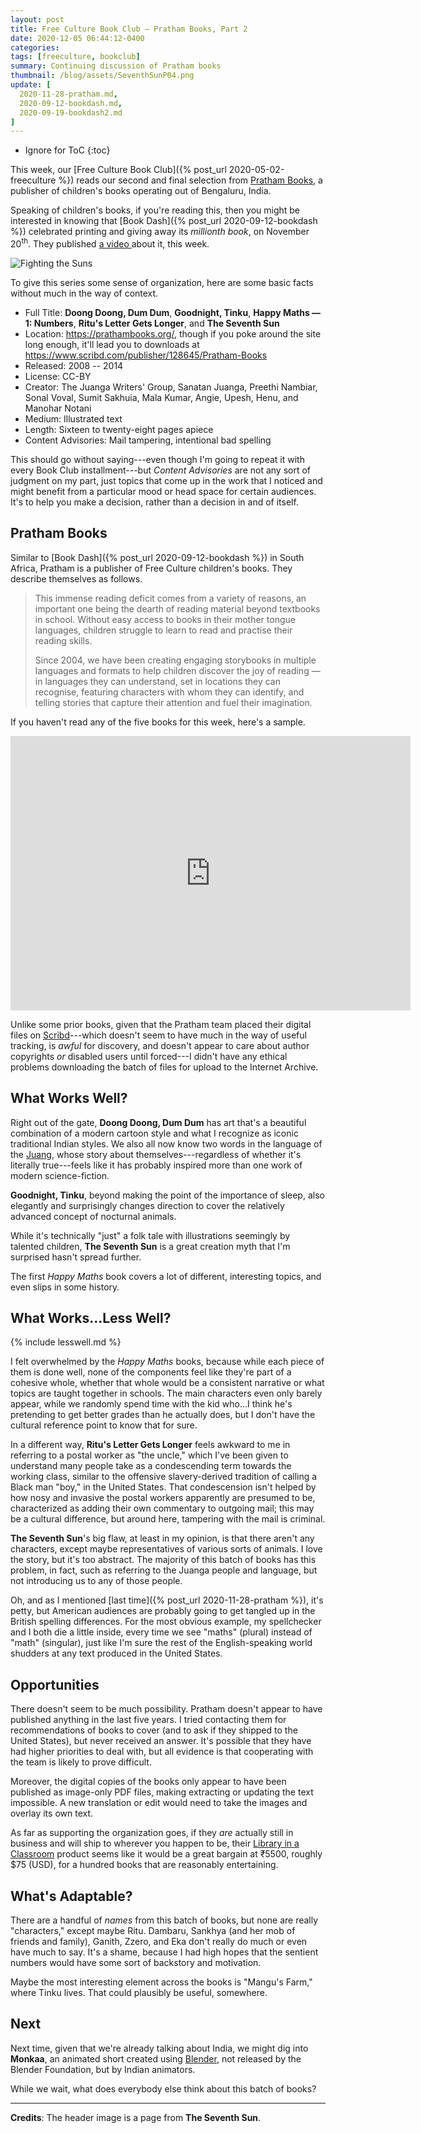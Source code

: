 ```yaml
---
layout: post
title: Free Culture Book Club — Pratham Books, Part 2
date: 2020-12-05 06:44:12-0400
categories:
tags: [freeculture, bookclub]
summary: Continuing discussion of Pratham books
thumbnail: /blog/assets/SeventhSunP04.png
update: [
  2020-11-28-pratham.md,
  2020-09-12-bookdash.md,
  2020-09-19-bookdash2.md
]
---
```


* Ignore for ToC
{:toc}

This week, our [Free Culture Book Club]({% post_url 2020-05-02-freeculture %}) reads our second and final selection from [Pratham Books](https://prathambooks.org/), a publisher of children's books operating out of Bengaluru, India.

Speaking of children's books, if you're reading this, then you might be interested in knowing that [Book Dash]({% post_url 2020-09-12-bookdash %}) celebrated printing and giving away its *millionth book*, on November 20<sup>th</sup>.  They published [a video <i class="fab fa-youtube"></i>](https://www.youtube.com/watch?v=vbxFKXgUnhQ) about it, this week.

![Fighting the Suns](/blog/assets/SeventhSunP04.png "Fighting the Suns")

To give this series some sense of organization, here are some basic facts without much in the way of context.

 * Full Title:  **Doong Doong, Dum Dum**, **Goodnight, Tinku**, **Happy Maths — 1:  Numbers**, **Ritu's Letter Gets Longer**, and **The Seventh Sun**
 * Location:  <https://prathambooks.org/>, though if you poke around the site long enough, it'll lead you to downloads at <https://www.scribd.com/publisher/128645/Pratham-Books>
 * Released:  2008 -- 2014
 * License:  CC-BY
 * Creator:  The Juanga Writers' Group, Sanatan Juanga, Preethi Nambiar, Sonal Voval, Sumit Sakhuia, Mala Kumar, Angie, Upesh, Henu, and Manohar Notani
 * Medium:  Illustrated text
 * Length:  Sixteen to twenty-eight pages apiece
 * Content Advisories:  Mail tampering, intentional bad spelling

This should go without saying---even though I'm going to repeat it with every Book Club installment---but *Content Advisories* are not any sort of judgment on my part, just topics that come up in the work that I noticed and might benefit from a particular mood or head space for certain audiences.  It's to help you make a decision, rather than a decision in and of itself.

## Pratham Books

Similar to [Book Dash]({% post_url 2020-09-12-bookdash %}) in South Africa, Pratham is a publisher of Free Culture children's books.  They describe themselves as follows.

 > This immense reading deficit comes from a variety of reasons, an important one being the dearth of reading material beyond textbooks in school. Without easy access to books in their mother tongue languages, children struggle to learn to read and practise their reading skills.
 >
 > Since 2004, we have been creating engaging storybooks in multiple languages and formats to help children discover the joy of reading — in languages they can understand, set in locations they can recognise, featuring characters with whom they can identify, and telling stories that capture their attention and fuel their imagination.

If you haven't read any of the five books for this week, here's a sample.

<iframe
  src="https://archive.org/download/counting-on-moru/Doong-Doong-Dum-Dum-English-Hindi.pdf"
  width="640"
  height="439"
  frameborder="0"
  webkitallowfullscreen="true"
  mozallowfullscreen="true"
  allowfullscreen=""
>
</iframe>

Unlike some prior books, given that the Pratham team placed their digital files on [Scribd](https://en.wikipedia.org/wiki/Scribd)---which doesn't seem to have much in the way of useful tracking, is *awful* for discovery, and doesn't appear to care about author copyrights *or* disabled users until forced---I didn't have any ethical problems downloading the batch of files for upload to the Internet Archive.

## What Works Well?

Right out of the gate, **Doong Doong, Dum Dum** has art that's a beautiful combination of a modern cartoon style and what I recognize as iconic traditional Indian styles.  We also all now know two words in the language of the [Juang](https://en.wikipedia.org/wiki/Juang_people), whose story about themselves---regardless of whether it's literally true---feels like it has probably inspired more than one work of modern science-fiction.

**Goodnight, Tinku**, beyond making the point of the importance of sleep, also elegantly and surprisingly changes direction to cover the relatively advanced concept of nocturnal animals.

While it's technically "just" a folk tale with illustrations seemingly by talented children, **The Seventh Sun** is a great creation myth that I'm surprised hasn't spread further.

The first *Happy Maths* book covers a lot of different, interesting topics, and even slips in some history.

## What Works...Less Well?

{% include lesswell.md %}

I felt overwhelmed by the *Happy Maths* books, because while each piece of them is done well, none of the components feel like they're part of a cohesive whole, whether that whole would be a consistent narrative or what topics are taught together in schools.  The main characters even only barely appear, while we randomly spend time with the kid who...I think he's pretending to get better grades than he actually does, but I don't have the cultural reference point to know that for sure.

In a different way, **Ritu's Letter Gets Longer** feels awkward to me in referring to a postal worker as "the uncle," which I've been given to understand many people take as a condescending term towards the working class, similar to the offensive slavery-derived tradition of calling a Black man "boy," in the United States.  That condescension isn't helped by how nosy and invasive the postal workers apparently are presumed to be, characterized as adding their own commentary to outgoing mail; this may be a cultural difference, but around here, tampering with the mail is criminal.

**The Seventh Sun**'s big flaw, at least in my opinion, is that there aren't any characters, except maybe representatives of various sorts of animals.  I love the story, but it's too abstract.  The majority of this batch of books has this problem, in fact, such as referring to the Juanga people and language, but not introducing us to any of those people.

Oh, and as I mentioned [last time]({% post_url 2020-11-28-pratham %}), it's petty, but American audiences are probably going to get tangled up in the British spelling differences.  For the most obvious example, my spellchecker and I both die a little inside, every time we see "maths" (plural) instead of "math" (singular), just like I'm sure the rest of the English-speaking world shudders at any text produced in the United States.

## Opportunities

There doesn't seem to be much possibility.  Pratham doesn't appear to have published anything in the last five years.  I tried contacting them for recommendations of books to cover (and to ask if they shipped to the United States), but never received an answer.  It's possible that they have had higher priorities to deal with, but all evidence is that cooperating with the team is likely to prove difficult.

Moreover, the digital copies of the books only appear to have been published as image-only PDF files, making extracting or updating the text impossible.  A new translation or edit would need to take the images and overlay its own text.

As far as supporting the organization goes, if they *are* actually still in business and will ship to wherever you happen to be, their [Library in a Classroom](https://store.prathambooks.org/productDetails?library-in-a-classroom-English) product seems like it would be a great bargain at ₹5500, roughly $75 (USD), for a hundred books that are reasonably entertaining.

## What's Adaptable?

There are a handful of *names* from this batch of books, but none are really "characters," except maybe Ritu.  Dambaru, Sankhya (and her mob of friends and family), Ganith, Zzero, and Eka don't really do much or even have much to say.  It's a shame, because I had high hopes that the sentient numbers would have some sort of backstory and motivation.

Maybe the most interesting element across the books is "Mangu's Farm," where Tinku lives.  That could plausibly be useful, somewhere.

## Next

Next time, given that we're already talking about India, we might dig into **Monkaa**, an animated short created using [Blender](https://en.wikipedia.org/wiki/Blender_(software)), not released by the Blender Foundation, but by Indian animators.

While we wait, what does everybody else think about this batch of books?

* * *

**Credits**:  The header image is a page from **The Seventh Sun**.
